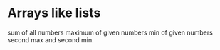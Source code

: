 # Arrays like lists

sum of all numbers
maximum of given numbers
min of given numbers
second max and second min.

